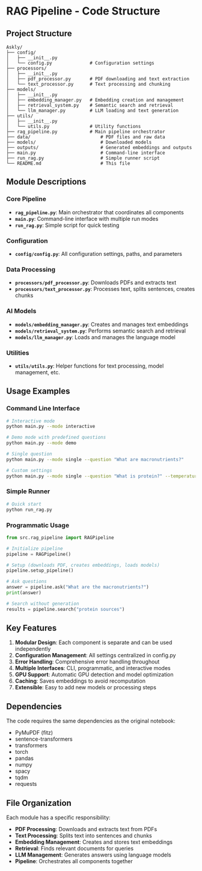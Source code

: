 # RAG Pipeline - Code Structure

## Project Structure

```
Askly/
├── config/
│   ├── __init__.py
│   └── config.py              # Configuration settings
├── processors/
│   ├── __init__.py
│   ├── pdf_processor.py       # PDF downloading and text extraction
│   └── text_processor.py      # Text processing and chunking
├── models/
│   ├── __init__.py
│   ├── embedding_manager.py   # Embedding creation and management
│   ├── retrieval_system.py    # Semantic search and retrieval
│   └── llm_manager.py         # LLM loading and text generation
├── utils/
│   ├── __init__.py
│   └── utils.py               # Utility functions
├── rag_pipeline.py            # Main pipeline orchestrator
├── data/                          # PDF files and raw data
├── models/                        # Downloaded models
├── outputs/                       # Generated embeddings and outputs
├── main.py                        # Command-line interface
├── run_rag.py                     # Simple runner script
└── README.md                      # This file
```

## Module Descriptions

### Core Pipeline
- **`rag_pipeline.py`**: Main orchestrator that coordinates all components
- **`main.py`**: Command-line interface with multiple run modes
- **`run_rag.py`**: Simple script for quick testing

### Configuration
- **`config/config.py`**: All configuration settings, paths, and parameters

### Data Processing
- **`processors/pdf_processor.py`**: Downloads PDFs and extracts text
- **`processors/text_processor.py`**: Processes text, splits sentences, creates chunks

### AI Models
- **`models/embedding_manager.py`**: Creates and manages text embeddings
- **`models/retrieval_system.py`**: Performs semantic search and retrieval
- **`models/llm_manager.py`**: Loads and manages the language model

### Utilities
- **`utils/utils.py`**: Helper functions for text processing, model management, etc.

## Usage Examples

### Command Line Interface
```bash
# Interactive mode
python main.py --mode interactive

# Demo mode with predefined questions
python main.py --mode demo

# Single question
python main.py --mode single --question "What are macronutrients?"

# Custom settings
python main.py --mode single --question "What is protein?" --temperature 0.5 --max-tokens 512
```

### Simple Runner
```bash
# Quick start
python run_rag.py
```

### Programmatic Usage
```python
from src.rag_pipeline import RAGPipeline

# Initialize pipeline
pipeline = RAGPipeline()

# Setup (downloads PDF, creates embeddings, loads models)
pipeline.setup_pipeline()

# Ask questions
answer = pipeline.ask("What are the macronutrients?")
print(answer)

# Search without generation
results = pipeline.search("protein sources")
```

## Key Features

1. **Modular Design**: Each component is separate and can be used independently
2. **Configuration Management**: All settings centralized in config.py
3. **Error Handling**: Comprehensive error handling throughout
4. **Multiple Interfaces**: CLI, programmatic, and interactive modes
5. **GPU Support**: Automatic GPU detection and model optimization
6. **Caching**: Saves embeddings to avoid recomputation
7. **Extensible**: Easy to add new models or processing steps

## Dependencies

The code requires the same dependencies as the original notebook:
- PyMuPDF (fitz)
- sentence-transformers
- transformers
- torch
- pandas
- numpy
- spacy
- tqdm
- requests

## File Organization

Each module has a specific responsibility:
- **PDF Processing**: Downloads and extracts text from PDFs
- **Text Processing**: Splits text into sentences and chunks
- **Embedding Management**: Creates and stores text embeddings
- **Retrieval**: Finds relevant documents for queries
- **LLM Management**: Generates answers using language models
- **Pipeline**: Orchestrates all components together

